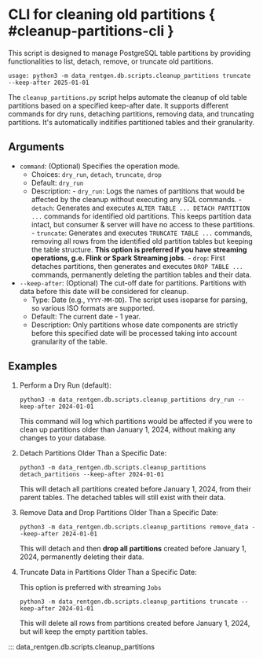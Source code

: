 # CLI for cleaning old partitions { #cleanup-partitions-cli }

This script is designed to manage PostgreSQL table partitions by providing functionalities to list, detach, remove, or truncate old partitions.

```shell
usage: python3 -m data_rentgen.db.scripts.cleanup_partitions truncate --keep-after 2025-01-01
```

The `cleanup_partitions.py` script helps automate the cleanup of old table partitions based on a specified keep-after date. It supports different commands for dry runs, detaching partitions, removing data, and truncating partitions.
It's automatically inditifies partitioned tables and their granularity.

## Arguments

- `command`: (Optional) Specifies the operation mode.
  - Choices: `dry_run`, `detach`, `truncate`, `drop`
  - Default: `dry_run`
  - Description:
        - `dry_run`: Logs the names of partitions that would be affected by the cleanup without executing any SQL commands.
        - `detach`: Generates and executes `ALTER TABLE ... DETACH PARTITION ...` commands for identified old partitions. This keeps partition data intact, but consumer & server will have no access to these partitions.
        - `truncate`: Generates and executes `TRUNCATE TABLE ...` commands, removing all rows from the identified old partition tables but keeping the table structure. **This option is preferred if you have streaming operations, g.e. Flink or Spark Streaming jobs**.
        - `drop`: First detaches partitions, then generates and executes `DROP TABLE ...` commands, permanently deleting the partition tables and their data.
- `--keep-after`: (Optional) The cut-off date for partitions. Partitions with data before this date will be considered for cleanup.
  - Type: Date (e.g., `YYYY-MM-DD`). The script uses isoparse for parsing, so various ISO formats are supported.
  - Default: The current date - 1 year.
  - Description: Only partitions whose date components are strictly before this specified date will be processed taking into account granularity of the table.

## Examples

1. Perform a Dry Run (default):

    ```shell
    python3 -m data_rentgen.db.scripts.cleanup_partitions dry_run --keep-after 2024-01-01
    ```

    This command will log which partitions would be affected if you were to clean up partitions older than January 1, 2024, without making any changes to your database.

2. Detach Partitions Older Than a Specific Date:

    ```shell
    python3 -m data_rentgen.db.scripts.cleanup_partitions detach_partitions --keep-after 2024-01-01
    ```

    This will detach all partitions created before January 1, 2024, from their parent tables. The detached tables will still exist with their data.

3. Remove Data and Drop Partitions Older Than a Specific Date:

    ```shell
    python3 -m data_rentgen.db.scripts.cleanup_partitions remove_data --keep-after 2024-01-01
    ```

    This will detach and then **drop all partitions** created before January 1, 2024, permanently deleting their data.

4. Truncate Data in Partitions Older Than a Specific Date:

    This option is preferred with streaming `Jobs`

    ```shell
    python3 -m data_rentgen.db.scripts.cleanup_partitions truncate --keep-after 2024-01-01
    ```

    This will delete all rows from partitions created before January 1, 2024, but will keep the empty partition tables.

<!-- TODO:
1. dd __init__.py to $REPO_HOME/data_rentgen/db/scripts
2. add docstring to script
"""
Truncate or detach partitions, before provided date.

Example:
   python3 -m data_rentgen.db.scripts.cleanup_partitions truncate --keep-after 2025-01-01
"""
 -->

::: data_rentgen.db.scripts.cleanup_partitions
